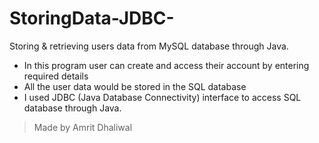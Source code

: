 # StoringData-JDBC-
Storing &amp; retrieving users data from MySQL database through Java.

- In this program user can create and access their account by entering required details
- All the user data would be stored in the SQL database
- I used JDBC (Java Database Connectivity) interface to access SQL database through Java.

> Made by Amrit Dhaliwal
